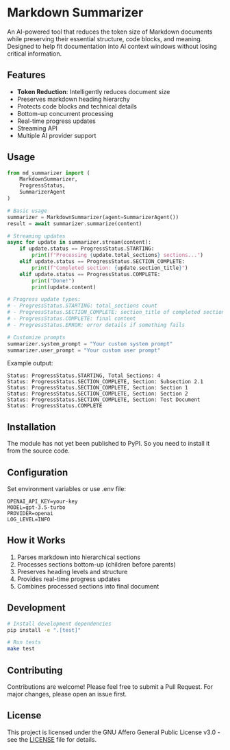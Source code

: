 # Markdown Summarizer

An AI-powered tool that reduces the token size of Markdown documents while preserving their essential structure, code blocks, and meaning. Designed to help fit documentation into AI context windows without losing critical information.

## Features

- **Token Reduction**: Intelligently reduces document size
- Preserves markdown heading hierarchy
- Protects code blocks and technical details
- Bottom-up concurrent processing
- Real-time progress updates
- Streaming API
- Multiple AI provider support

## Usage

```python
from md_summarizer import (
    MarkdownSummarizer, 
    ProgressStatus,
    SummarizerAgent
)

# Basic usage
summarizer = MarkdownSummarizer(agent=SummarizerAgent())
result = await summarizer.summarize(content)

# Streaming updates
async for update in summarizer.stream(content):
    if update.status == ProgressStatus.STARTING:
        print(f"Processing {update.total_sections} sections...")
    elif update.status == ProgressStatus.SECTION_COMPLETE:
        print(f"Completed section: {update.section_title}")
    elif update.status == ProgressStatus.COMPLETE:
        print("Done!")
        print(update.content)

# Progress update types:
# - ProgressStatus.STARTING: total_sections count
# - ProgressStatus.SECTION_COMPLETE: section_title of completed section
# - ProgressStatus.COMPLETE: final content
# - ProgressStatus.ERROR: error details if something fails

# Customize prompts
summarizer.system_prompt = "Your custom system prompt"
summarizer.user_prompt = "Your custom user prompt"
```

Example output:
```
Status: ProgressStatus.STARTING, Total Sections: 4
Status: ProgressStatus.SECTION_COMPLETE, Section: Subsection 2.1
Status: ProgressStatus.SECTION_COMPLETE, Section: Section 1
Status: ProgressStatus.SECTION_COMPLETE, Section: Section 2
Status: ProgressStatus.SECTION_COMPLETE, Section: Test Document
Status: ProgressStatus.COMPLETE
```

## Installation

The module has not yet been published to PyPI. So you need to install it from the source code.

## Configuration

Set environment variables or use .env file:
```
OPENAI_API_KEY=your-key
MODEL=gpt-3.5-turbo
PROVIDER=openai
LOG_LEVEL=INFO
```

## How it Works

1. Parses markdown into hierarchical sections
2. Processes sections bottom-up (children before parents)
3. Preserves heading levels and structure
4. Provides real-time progress updates
5. Combines processed sections into final document

## Development

```bash
# Install development dependencies
pip install -e ".[test]"

# Run tests
make test
```

## Contributing

Contributions are welcome! Please feel free to submit a Pull Request. For major changes, please open an issue first.

## License

This project is licensed under the GNU Affero General Public License v3.0 - see the [LICENSE](LICENSE) file for details.
